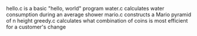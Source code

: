 hello.c is a basic "hello, world" program
water.c calculates water consumption during an average shower
mario.c constructs a Mario pyramid of n height
greedy.c calculates what combination of coins is most efficient for a customer's change
